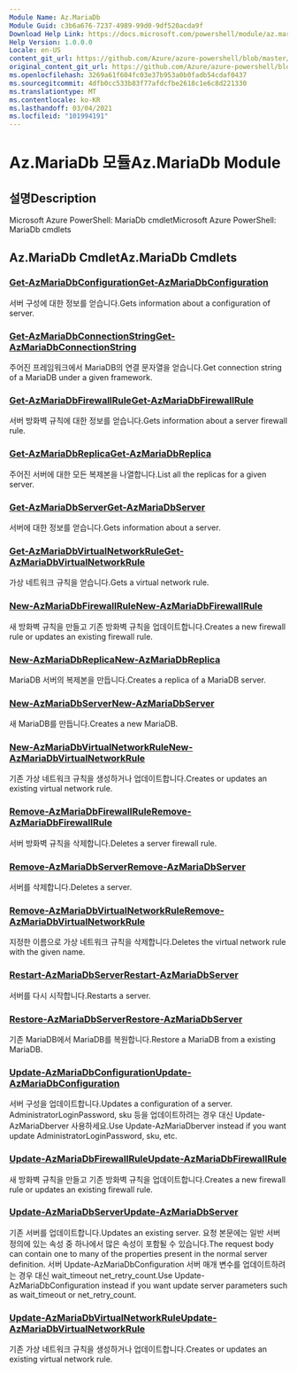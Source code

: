 ```yaml
---
Module Name: Az.MariaDb
Module Guid: c3b6a676-7237-4989-99d0-9df520acda9f
Download Help Link: https://docs.microsoft.com/powershell/module/az.mariadb
Help Version: 1.0.0.0
Locale: en-US
content_git_url: https://github.com/Azure/azure-powershell/blob/master/src/MariaDb/help/Az.MariaDb.md
original_content_git_url: https://github.com/Azure/azure-powershell/blob/master/src/MariaDb/help/Az.MariaDb.md
ms.openlocfilehash: 3269a61f604fc03e37b953a0b0fadb54cdaf0437
ms.sourcegitcommit: 4dfb0cc533b83f77afdcfbe2618c1e6c8d221330
ms.translationtype: MT
ms.contentlocale: ko-KR
ms.lasthandoff: 03/04/2021
ms.locfileid: "101994191"
---
```

# <span data-ttu-id="fd3f5-101">Az.MariaDb 모듈</span><span class="sxs-lookup"><span data-stu-id="fd3f5-101">Az.MariaDb Module</span></span>
## <span data-ttu-id="fd3f5-102">설명</span><span class="sxs-lookup"><span data-stu-id="fd3f5-102">Description</span></span>
<span data-ttu-id="fd3f5-103">Microsoft Azure PowerShell: MariaDb cmdlet</span><span class="sxs-lookup"><span data-stu-id="fd3f5-103">Microsoft Azure PowerShell: MariaDb cmdlets</span></span>

## <span data-ttu-id="fd3f5-104">Az.MariaDb Cmdlet</span><span class="sxs-lookup"><span data-stu-id="fd3f5-104">Az.MariaDb Cmdlets</span></span>
### [<span data-ttu-id="fd3f5-105">Get-AzMariaDbConfiguration</span><span class="sxs-lookup"><span data-stu-id="fd3f5-105">Get-AzMariaDbConfiguration</span></span>](Get-AzMariaDbConfiguration.md)
<span data-ttu-id="fd3f5-106">서버 구성에 대한 정보를 얻습니다.</span><span class="sxs-lookup"><span data-stu-id="fd3f5-106">Gets information about a configuration of server.</span></span>

### [<span data-ttu-id="fd3f5-107">Get-AzMariaDbConnectionString</span><span class="sxs-lookup"><span data-stu-id="fd3f5-107">Get-AzMariaDbConnectionString</span></span>](Get-AzMariaDbConnectionString.md)
<span data-ttu-id="fd3f5-108">주어진 프레임워크에서 MariaDB의 연결 문자열을 얻습니다.</span><span class="sxs-lookup"><span data-stu-id="fd3f5-108">Get connection string of a MariaDB under a given framework.</span></span>

### [<span data-ttu-id="fd3f5-109">Get-AzMariaDbFirewallRule</span><span class="sxs-lookup"><span data-stu-id="fd3f5-109">Get-AzMariaDbFirewallRule</span></span>](Get-AzMariaDbFirewallRule.md)
<span data-ttu-id="fd3f5-110">서버 방화벽 규칙에 대한 정보를 얻습니다.</span><span class="sxs-lookup"><span data-stu-id="fd3f5-110">Gets information about a server firewall rule.</span></span>

### [<span data-ttu-id="fd3f5-111">Get-AzMariaDbReplica</span><span class="sxs-lookup"><span data-stu-id="fd3f5-111">Get-AzMariaDbReplica</span></span>](Get-AzMariaDbReplica.md)
<span data-ttu-id="fd3f5-112">주어진 서버에 대한 모든 복제본을 나열합니다.</span><span class="sxs-lookup"><span data-stu-id="fd3f5-112">List all the replicas for a given server.</span></span>

### [<span data-ttu-id="fd3f5-113">Get-AzMariaDbServer</span><span class="sxs-lookup"><span data-stu-id="fd3f5-113">Get-AzMariaDbServer</span></span>](Get-AzMariaDbServer.md)
<span data-ttu-id="fd3f5-114">서버에 대한 정보를 얻습니다.</span><span class="sxs-lookup"><span data-stu-id="fd3f5-114">Gets information about a server.</span></span>

### [<span data-ttu-id="fd3f5-115">Get-AzMariaDbVirtualNetworkRule</span><span class="sxs-lookup"><span data-stu-id="fd3f5-115">Get-AzMariaDbVirtualNetworkRule</span></span>](Get-AzMariaDbVirtualNetworkRule.md)
<span data-ttu-id="fd3f5-116">가상 네트워크 규칙을 얻습니다.</span><span class="sxs-lookup"><span data-stu-id="fd3f5-116">Gets a virtual network rule.</span></span>

### [<span data-ttu-id="fd3f5-117">New-AzMariaDbFirewallRule</span><span class="sxs-lookup"><span data-stu-id="fd3f5-117">New-AzMariaDbFirewallRule</span></span>](New-AzMariaDbFirewallRule.md)
<span data-ttu-id="fd3f5-118">새 방화벽 규칙을 만들고 기존 방화벽 규칙을 업데이트합니다.</span><span class="sxs-lookup"><span data-stu-id="fd3f5-118">Creates a new firewall rule or updates an existing firewall rule.</span></span>

### [<span data-ttu-id="fd3f5-119">New-AzMariaDbReplica</span><span class="sxs-lookup"><span data-stu-id="fd3f5-119">New-AzMariaDbReplica</span></span>](New-AzMariaDbReplica.md)
<span data-ttu-id="fd3f5-120">MariaDB 서버의 복제본을 만듭니다.</span><span class="sxs-lookup"><span data-stu-id="fd3f5-120">Creates a replica of a MariaDB server.</span></span>

### [<span data-ttu-id="fd3f5-121">New-AzMariaDbServer</span><span class="sxs-lookup"><span data-stu-id="fd3f5-121">New-AzMariaDbServer</span></span>](New-AzMariaDbServer.md)
<span data-ttu-id="fd3f5-122">새 MariaDB를 만듭니다.</span><span class="sxs-lookup"><span data-stu-id="fd3f5-122">Creates a new MariaDB.</span></span>

### [<span data-ttu-id="fd3f5-123">New-AzMariaDbVirtualNetworkRule</span><span class="sxs-lookup"><span data-stu-id="fd3f5-123">New-AzMariaDbVirtualNetworkRule</span></span>](New-AzMariaDbVirtualNetworkRule.md)
<span data-ttu-id="fd3f5-124">기존 가상 네트워크 규칙을 생성하거나 업데이트합니다.</span><span class="sxs-lookup"><span data-stu-id="fd3f5-124">Creates or updates an existing virtual network rule.</span></span>

### [<span data-ttu-id="fd3f5-125">Remove-AzMariaDbFirewallRule</span><span class="sxs-lookup"><span data-stu-id="fd3f5-125">Remove-AzMariaDbFirewallRule</span></span>](Remove-AzMariaDbFirewallRule.md)
<span data-ttu-id="fd3f5-126">서버 방화벽 규칙을 삭제합니다.</span><span class="sxs-lookup"><span data-stu-id="fd3f5-126">Deletes a server firewall rule.</span></span>

### [<span data-ttu-id="fd3f5-127">Remove-AzMariaDbServer</span><span class="sxs-lookup"><span data-stu-id="fd3f5-127">Remove-AzMariaDbServer</span></span>](Remove-AzMariaDbServer.md)
<span data-ttu-id="fd3f5-128">서버를 삭제합니다.</span><span class="sxs-lookup"><span data-stu-id="fd3f5-128">Deletes a server.</span></span>

### [<span data-ttu-id="fd3f5-129">Remove-AzMariaDbVirtualNetworkRule</span><span class="sxs-lookup"><span data-stu-id="fd3f5-129">Remove-AzMariaDbVirtualNetworkRule</span></span>](Remove-AzMariaDbVirtualNetworkRule.md)
<span data-ttu-id="fd3f5-130">지정한 이름으로 가상 네트워크 규칙을 삭제합니다.</span><span class="sxs-lookup"><span data-stu-id="fd3f5-130">Deletes the virtual network rule with the given name.</span></span>

### [<span data-ttu-id="fd3f5-131">Restart-AzMariaDbServer</span><span class="sxs-lookup"><span data-stu-id="fd3f5-131">Restart-AzMariaDbServer</span></span>](Restart-AzMariaDbServer.md)
<span data-ttu-id="fd3f5-132">서버를 다시 시작합니다.</span><span class="sxs-lookup"><span data-stu-id="fd3f5-132">Restarts a server.</span></span>

### [<span data-ttu-id="fd3f5-133">Restore-AzMariaDbServer</span><span class="sxs-lookup"><span data-stu-id="fd3f5-133">Restore-AzMariaDbServer</span></span>](Restore-AzMariaDbServer.md)
<span data-ttu-id="fd3f5-134">기존 MariaDB에서 MariaDB를 복원합니다.</span><span class="sxs-lookup"><span data-stu-id="fd3f5-134">Restore a MariaDB from a existing MariaDB.</span></span>

### [<span data-ttu-id="fd3f5-135">Update-AzMariaDbConfiguration</span><span class="sxs-lookup"><span data-stu-id="fd3f5-135">Update-AzMariaDbConfiguration</span></span>](Update-AzMariaDbConfiguration.md)
<span data-ttu-id="fd3f5-136">서버 구성을 업데이트합니다.</span><span class="sxs-lookup"><span data-stu-id="fd3f5-136">Updates a configuration of a server.</span></span>
<span data-ttu-id="fd3f5-137">AdministratorLoginPassword, sku 등을 업데이트하려는 경우 대신 Update-AzMariaDberver 사용하세요.</span><span class="sxs-lookup"><span data-stu-id="fd3f5-137">Use Update-AzMariaDberver instead if you want update AdministratorLoginPassword, sku, etc.</span></span>

### [<span data-ttu-id="fd3f5-138">Update-AzMariaDbFirewallRule</span><span class="sxs-lookup"><span data-stu-id="fd3f5-138">Update-AzMariaDbFirewallRule</span></span>](Update-AzMariaDbFirewallRule.md)
<span data-ttu-id="fd3f5-139">새 방화벽 규칙을 만들고 기존 방화벽 규칙을 업데이트합니다.</span><span class="sxs-lookup"><span data-stu-id="fd3f5-139">Creates a new firewall rule or updates an existing firewall rule.</span></span>

### [<span data-ttu-id="fd3f5-140">Update-AzMariaDbServer</span><span class="sxs-lookup"><span data-stu-id="fd3f5-140">Update-AzMariaDbServer</span></span>](Update-AzMariaDbServer.md)
<span data-ttu-id="fd3f5-141">기존 서버를 업데이트합니다.</span><span class="sxs-lookup"><span data-stu-id="fd3f5-141">Updates an existing server.</span></span>
<span data-ttu-id="fd3f5-142">요청 본문에는 일반 서버 정의에 있는 속성 중 하나에서 많은 속성이 포함될 수 있습니다.</span><span class="sxs-lookup"><span data-stu-id="fd3f5-142">The request body can contain one to many of the properties present in the normal server definition.</span></span>
<span data-ttu-id="fd3f5-143">서버 Update-AzMariaDbConfiguration 서버 매개 변수를 업데이트하려는 경우 대신 wait_timeout net_retry_count.</span><span class="sxs-lookup"><span data-stu-id="fd3f5-143">Use Update-AzMariaDbConfiguration instead if you want update server parameters such as wait_timeout or net_retry_count.</span></span>

### [<span data-ttu-id="fd3f5-144">Update-AzMariaDbVirtualNetworkRule</span><span class="sxs-lookup"><span data-stu-id="fd3f5-144">Update-AzMariaDbVirtualNetworkRule</span></span>](Update-AzMariaDbVirtualNetworkRule.md)
<span data-ttu-id="fd3f5-145">기존 가상 네트워크 규칙을 생성하거나 업데이트합니다.</span><span class="sxs-lookup"><span data-stu-id="fd3f5-145">Creates or updates an existing virtual network rule.</span></span>

